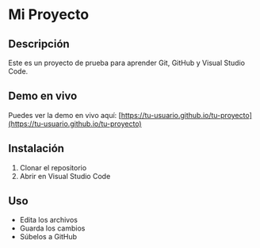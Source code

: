 # Mi Proyecto  

## Descripción  
Este es un proyecto de prueba para aprender Git, GitHub y Visual Studio Code.  

## Demo en vivo  
Puedes ver la demo en vivo aquí: [https://tu-usuario.github.io/tu-proyecto](https://tu-usuario.github.io/tu-proyecto)  

## Instalación  
1. Clonar el repositorio  
2. Abrir en Visual Studio Code  

## Uso  
- Edita los archivos  
- Guarda los cambios  
- Súbelos a GitHub